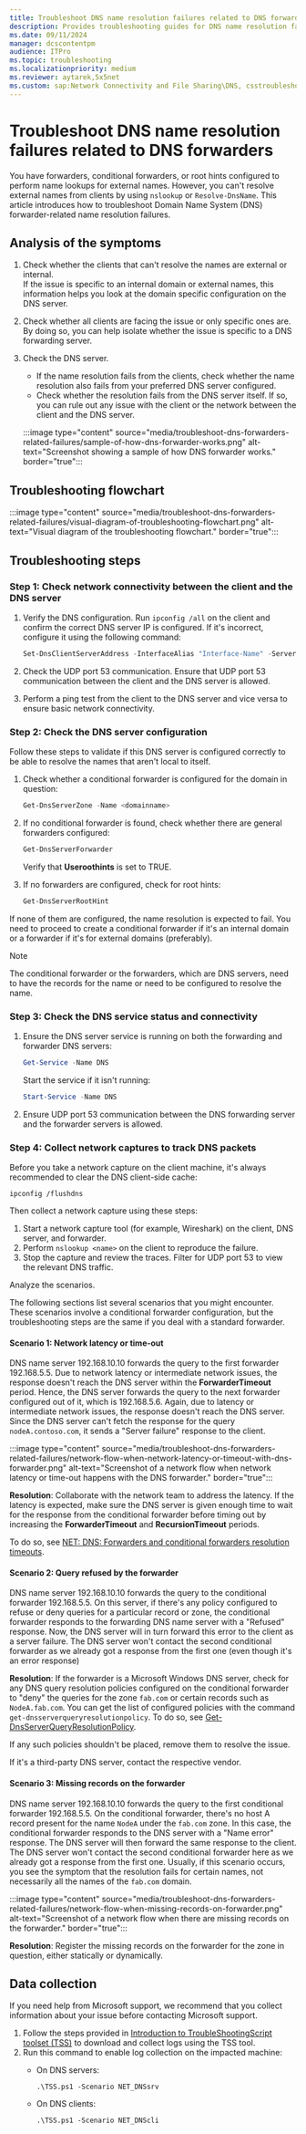 ```yaml
---
title: Troubleshoot DNS name resolution failures related to DNS forwarders
description: Provides troubleshooting guides for DNS name resolution failures related to DNS forwarders.
ms.date: 09/11/2024
manager: dcscontentpm
audience: ITPro
ms.topic: troubleshooting
ms.localizationpriority: medium
ms.reviewer: aytarek,5x5net
ms.custom: sap:Network Connectivity and File Sharing\DNS, csstroubleshoot
---
```

# Troubleshoot DNS name resolution failures related to DNS forwarders

You have forwarders, conditional forwarders, or root hints configured to perform name lookups for external names. However, you can't resolve external names from clients by using `nslookup` or `Resolve-DnsName`. This article introduces how to troubleshoot Domain Name System (DNS) forwarder-related name resolution failures.

## Analysis of the symptoms

1. Check whether the clients that can't resolve the names are external or internal.  
   If the issue is specific to an internal domain or external names, this information helps you look at the domain specific configuration on the DNS server.
2. Check whether all clients are facing the issue or only specific ones are.  
   By doing so, you can help isolate whether the issue is specific to a DNS forwarding server.
3. Check the DNS server.  
   - If the name resolution fails from the clients, check whether the name resolution also fails from your preferred DNS server configured.
   - Check whether the resolution fails from the DNS server itself. If so, you can rule out any issue with the client or the network between the client and the DNS server.

   :::image type="content" source="media/troubleshoot-dns-forwarders-related-failures/sample-of-how-dns-forwarder-works.png" alt-text="Screenshot showing a sample of how DNS forwarder works." border="true":::

## Troubleshooting flowchart

:::image type="content" source="media/troubleshoot-dns-forwarders-related-failures/visual-diagram-of-troubleshooting-flowchart.png" alt-text="Visual diagram of the troubleshooting flowchart." border="true":::

## Troubleshooting steps

### Step 1: Check network connectivity between the client and the DNS server

1. Verify the DNS configuration. Run `ipconfig /all` on the client and confirm the correct DNS server IP is configured. If it's incorrect, configure it using the following command:

   ```powershell
   Set-DnsClientServerAddress -InterfaceAlias "Interface-Name" -ServerAddresses ("IP1")
   ```

2. Check the UDP port 53 communication. Ensure that UDP port 53 communication between the client and the DNS server is allowed.
3. Perform a ping test from the client to the DNS server and vice versa to ensure basic network connectivity.

### Step 2: Check the DNS server configuration

Follow these steps to validate if this DNS server is configured correctly to be able to resolve the names that aren't local to itself.

1. Check whether a conditional forwarder is configured for the domain in question:

    ```powershell
    Get-DnsServerZone -Name <domainname>
    ```

2. If no conditional forwarder is found, check whether there are general forwarders configured:

   ```powershell
   Get-DnsServerForwarder
   ```

   Verify that **Useroothints** is set to TRUE.

3. If no forwarders are configured, check for root hints:

   ```powershell
   Get-DnsServerRootHint
   ```

If none of them are configured, the name resolution is expected to fail. You need to proceed to create a conditional forwarder if it's an internal domain or a forwarder if it's for external domains (preferably).

> [!NOTE]
> The conditional forwarder or the forwarders, which are DNS servers, need to have the records for the name or need to be configured to resolve the name.

### Step 3: Check the DNS service status and connectivity

1. Ensure the DNS server service is running on both the forwarding and forwarder DNS servers:

   ```powershell
   Get-Service -Name DNS
   ```

   Start the service if it isn't running:

   ```powershell
   Start-Service -Name DNS
   ```

2. Ensure UDP port 53 communication between the DNS forwarding server and the forwarder servers is allowed.

### Step 4: Collect network captures to track DNS packets

Before you take a network capture on the client machine, it's always recommended to clear the DNS client-side cache:

```console
ipconfig /flushdns
```

Then collect a network capture using these steps:

1. Start a network capture tool (for example, Wireshark) on the client, DNS server, and forwarder.
2. Perform `nslookup <name>` on the client to reproduce the failure.
3. Stop the capture and review the traces. Filter for UDP port 53 to view the relevant DNS traffic.

Analyze the scenarios.

The following sections list several scenarios that you might encounter. These scenarios involve a conditional forwarder configuration, but the troubleshooting steps are the same if you deal with a standard forwarder.

#### Scenario 1: Network latency or time-out

DNS name server 192.168.10.10 forwards the query to the first forwarder 192.168.5.5. Due to network latency or intermediate network issues, the response doesn't reach the DNS server within the **ForwarderTimeout** period. Hence, the DNS server forwards the query to the next forwarder configured out of it, which is 192.168.5.6. Again, due to latency or intermediate network issues, the response doesn't reach the DNS server. Since the DNS server can't fetch the response for the query `nodeA.contoso.com`, it sends a "Server failure" response to the client.

:::image type="content" source="media/troubleshoot-dns-forwarders-related-failures/network-flow-when-network-latency-or-timeout-with-dns-forwarder.png" alt-text="Screenshot of a network flow when network latency or time-out happens with the DNS forwarder." border="true":::

**Resolution**: Collaborate with the network team to address the latency. If the latency is expected, make sure the DNS server is given enough time to wait for the response from the conditional forwarder before timing out by increasing the **ForwarderTimeout** and **RecursionTimeout** periods.

To do so, see [NET: DNS: Forwarders and conditional forwarders resolution timeouts](forwarders-resolution-timeouts.md).

#### Scenario 2: Query refused by the forwarder

DNS name server 192.168.10.10 forwards the query to the conditional forwarder 192.168.5.5. On this server, if there's any policy configured to refuse or deny queries for a particular record or zone, the conditional forwarder responds to the forwarding DNS name server with a "Refused" response. Now, the DNS server will in turn forward this error to the client as a server failure. The DNS server won't contact the second conditional forwarder as we already got a response from the first one (even though it's an error response)

**Resolution**: If the forwarder is a Microsoft Windows DNS server, check for any DNS query resolution policies configured on the conditional forwarder to "deny" the queries for the zone `fab.com` or certain records such as `NodeA.fab.com`. You can get the list of configured policies with the command `get-dnsserverqueryresolutionpolicy`. To do so, see [Get-DnsServerQueryResolutionPolicy](/powershell/module/dnsserver/get-dnsserverqueryresolutionpolicy).

If any such policies shouldn't be placed, remove them to resolve the issue.

If it's a third-party DNS server, contact the respective vendor.

#### Scenario 3: Missing records on the forwarder

DNS name server 192.168.10.10 forwards the query to the first conditional forwarder 192.168.5.5. On the conditional forwarder, there's no host A record present for the name `NodeA` under the `fab.com` zone. In this case, the conditional forwarder responds to the DNS server with a "Name error" response. The DNS server will then forward the same response to the client. The DNS server won't contact the second conditional forwarder here as we already got a response from the first one. Usually, if this scenario occurs, you see the symptom that the resolution fails for certain names, not necessarily all the names of the `fab.com` domain.

:::image type="content" source="media/troubleshoot-dns-forwarders-related-failures/network-flow-when-missing-records-on-forwarder.png" alt-text="Screenshot of a network flow when there are missing records on the forwarder." border="true":::

**Resolution**: Register the missing records on the forwarder for the zone in question, either statically or dynamically.

## Data collection

If you need help from Microsoft support, we recommend that you collect information about your issue before contacting Microsoft support.

1. Follow the steps provided in [Introduction to TroubleShootingScript toolset (TSS)](../../windows-client/windows-tss/introduction-to-troubleshootingscript-toolset-tss.md) to download and collect logs using the TSS tool.
2. Run this command to enable log collection on the impacted machine:
   - On DNS servers:

     ```console
     .\TSS.ps1 -Scenario NET_DNSsrv
     ```

   - On DNS clients:

     ```console
     .\TSS.ps1 -Scenario NET_DNScli
     ```

